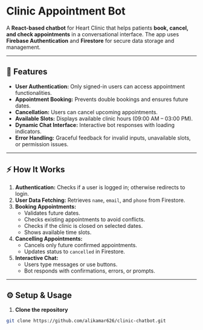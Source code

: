 # Clinic Appointment Bot

A **React-based chatbot** for Heart Clinic that helps patients **book, cancel, and check appointments** in a conversational interface. The app uses **Firebase Authentication** and **Firestore** for secure data storage and management.

---

## 🚀 Features

- **User Authentication:** Only signed-in users can access appointment functionalities.  
- **Appointment Booking:** Prevents double bookings and ensures future dates.  
- **Cancellation:** Users can cancel upcoming appointments.  
- **Available Slots:** Displays available clinic hours (09:00 AM – 03:00 PM).  
- **Dynamic Chat Interface:** Interactive bot responses with loading indicators.  
- **Error Handling:** Graceful feedback for invalid inputs, unavailable slots, or permission issues.

---


## ⚡ How It Works

1. **Authentication:** Checks if a user is logged in; otherwise redirects to login.  
2. **User Data Fetching:** Retrieves `name`, `email`, and `phone` from Firestore.  
3. **Booking Appointments:**  
   - Validates future dates.  
   - Checks existing appointments to avoid conflicts.  
   - Checks if the clinic is closed on selected dates.  
   - Shows available time slots.  
4. **Cancelling Appointments:**  
   - Cancels only future confirmed appointments.  
   - Updates status to `cancelled` in Firestore.  
5. **Interactive Chat:**  
   - Users type messages or use buttons.  
   - Bot responds with confirmations, errors, or prompts.  

---

## ⚙️ Setup & Usage

1. **Clone the repository**
```bash
git clone https://github.com/alikamar626/clinic-chatbot.git
